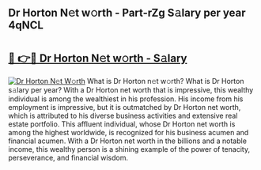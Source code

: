 ## Dr Horton N𝚎t w𝚘rth - Part-rZg S𝚊lary per year 4qNCL

# <h2><a href="http://gc1ei0.nevu.top/?p=Dr+Horton">🔗 👉🔴 Dr Horton N𝚎t w𝚘rth - S𝚊lary</a></h2>

[![Dr Horton N𝚎t W𝚘rth](https://i.imgur.com/Oavwk0R.jpeg)](http://gc1ei0.nevu.top/?p=Dr+Horton)
What is Dr Horton n𝚎t w𝚘rth? What is Dr Horton s𝚊lary per year?
With a Dr Horton net worth that is impressive, this wealthy individual is among the wealthiest in his profession. His income from his employment is impressive, but it is outmatched by Dr Horton net worth, which is attributed to his diverse business activities and extensive real estate portfolio. This affluent individual, whose Dr Horton net worth is among the highest worldwide, is recognized for his business acumen and financial acumen. With a Dr Horton net worth in the billions and a notable income, this wealthy person is a shining example of the power of tenacity, perseverance, and financial wisdom.
